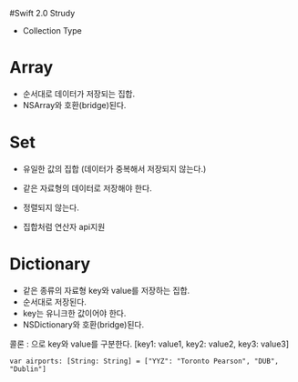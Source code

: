 #Swift 2.0 Strudy

- Collection Type

# Array
- 순서대로 데이터가 저장되는 집합.
- NSArray와 호환(bridge)된다.

# Set
- 유일한 값의 집합 (데이터가 중복해서 저장되지 않는다.)
- 같은 자료형의 데이터로 저장해야 한다.
- 정렬되지 않는다.

- 집합처럼 연산자 api지원

# Dictionary
- 같은 종류의 자료형  key와 value를 저장하는 집합.
- 순서대로 저장된다.
- key는 유니크한 값이어야 한다.
- NSDictionary와 호환(bridge)된다.
 
 
콜론 : 으로 key와 value를 구분한다.
[key1: value1, key2: value2, key3: value3]

    var airports: [String: String] = ["YYZ": "Toronto Pearson", "DUB", "Dublin"]

